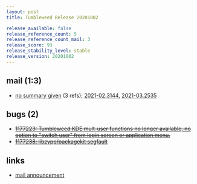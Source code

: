 ```yaml
---
layout: post
title: Tumbleweed Release 20201002

release_available: false
release_reference_count: 5
release_reference_count_mail: 3
release_score: 93
release_stability_level: stable
release_version: 20201002
---
```


## mail (1:3)

- [no summary given](https://github.com/boombatower/tumbleweed-review/issues/10) (3 refs); [2021-02.3144](https://github.com/boombatower/tumbleweed-review/issues/10), [2021-03.2535](https://github.com/boombatower/tumbleweed-review/issues/10)

## bugs (2)

<!--more-->

- ~~[1177223: Tumbleweed KDE mult-user functions no longer available, no option to "switch user" from login screen or application menu.](https://bugzilla.opensuse.org/show_bug.cgi?id=1177223)~~
- ~~[1177238: libzypp/packagekit segfault](https://bugzilla.opensuse.org/show_bug.cgi?id=1177238)~~



## links

- [mail announcement](https://github.com/boombatower/tumbleweed-review/issues/10)
